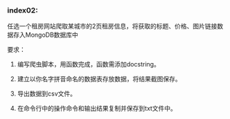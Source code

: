 
### index02:

任选一个租房网站爬取某城市的2页租房信息，将获取的标题、价格、图片链接数据存入MongoDB数据库中

要求：

1. 编写爬虫脚本，用函数完成，函数需添加docstring。

2. 建立以你名字拼音命名的数据表存放数据，将结果截图保存。

3. 导出数据到csv文件。

4. 在命令行中的操作命令和输出结果复制并保存到txt文件中。
